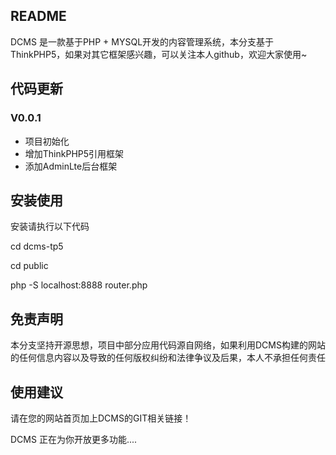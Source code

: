 ## README
DCMS 是一款基于PHP + MYSQL开发的内容管理系统，本分支基于ThinkPHP5，如果对其它框架感兴趣，可以关注本人github，欢迎大家使用~

## 代码更新
### V0.0.1
* 项目初始化
* 增加ThinkPHP5引用框架
* 添加AdminLte后台框架


## 安装使用
安装请执行以下代码
 
 cd dcms-tp5
 
 cd public
 
 php -S localhost:8888 router.php

## 免责声明
 本分支坚持开源思想，项目中部分应用代码源自网络，如果利用DCMS构建的网站的任何信息内容以及导致的任何版权纠纷和法律争议及后果，本人不承担任何责任

## 使用建议
 请在您的网站首页加上DCMS的GIT相关链接！
  
DCMS 正在为你开放更多功能....
